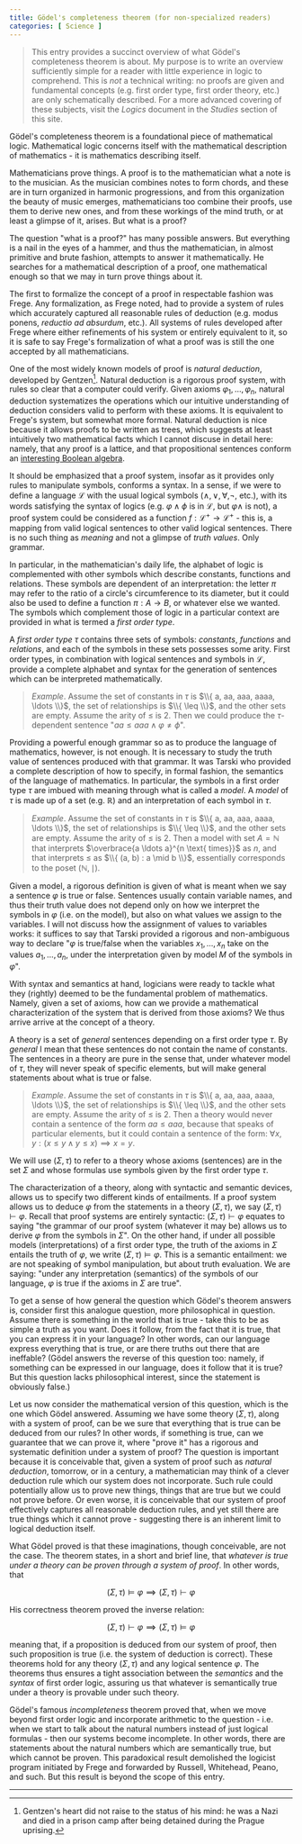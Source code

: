 ```yaml
---
title: Gödel's completeness theorem (for non-specialized readers)
categories: [ Science ]
---
```



> This entry provides a succinct overview of what Gödel's completeness theorem is
about. My purpose is to write an overview sufficiently simple for a reader with
little experience in logic to comprehend. This is *not* a technical writing:
no proofs are given and fundamental concepts (e.g. first order type, first order
theory, etc.) are only schematically described. For a more advanced covering of
these subjects, visit the *Logics* document in the *Studies* section of this
site.

Gödel's completeness theorem is a foundational piece of mathematical logic.
Mathematical logic concerns itself with the mathematical description of
mathematics - it is mathematics describing itself. 

Mathematicians prove things. A proof is to the mathematician what a
note is to the musician. As the musician combines notes to form chords, and these
are in turn organized in harmonic progressions, and from this organization the
beauty of music emerges, mathematicians too combine their proofs, use them
to derive new ones, and from these workings of the mind truth, or at least a
glimpse of it, arises. But what is a proof?

The question "what is a proof?" has many possible answers. But everything is a
nail in the eyes of a hammer, and thus the mathematician, in almost primitive
and brute fashion, attempts to answer it mathematically. He searches for a
mathematical description of a proof, one mathematical enough so that we may in
turn prove things about it.

The first to formalize the concept of a proof in respectable fashion was Frege.
Any formalization, as Frege noted, had to provide a system of rules which
accurately captured all reasonable rules of deduction (e.g. modus ponens,
*reductio ad absurdum*, etc.). All systems of rules developed after Frege where
either refinements of his system or entirely equivalent to it, so it is safe to
say Frege's formalization of what a proof was is still the one accepted by all
mathematicians. 

One of the most widely known models of proof is *natural deduction*, developed by
Gentzen[^1]. Natural deduction is a rigorous proof system, with rules so clear
that a computer could verify. Given axioms $\varphi_1, \ldots, \varphi_n$,
natural deduction systematizes the operations which our intuitive understanding
of deduction considers valid to perform with these axioms. It is equivalent to 
Frege's system, but somewhat more formal. Natural deduction is nice because it
allows proofs to be written as trees, which suggests at least intuitively two 
mathematical facts which I cannot discuse in detail here: namely, that any proof 
is a lattice, and that propositional sentences conform an [interesting Boolean algebra](https://en.wikipedia.org/wiki/Lindenbaum%E2%80%93Tarski_algebra).

It should be emphasized that a proof system, insofar as it provides only rules
to manipulate symbols, conforms a syntax. In a sense, if we were to define a
language $\mathcal{L}$ with the usual logical symbols ($\land, \lor, \forall,
\neg$, etc.), with its words satisfying the syntax of logics (e.g. $\varphi
\land \phi$ is in $\mathcal{L}$, but $\varphi \land$ is not), a proof system
could be considered as a function $f : \mathcal{L}^+ \to \mathcal{L}^+$ - this
is, a mapping from valid logical sentences to other valid logical sentences.
There is no such thing as *meaning* and not a glimpse of *truth values*. Only
grammar.

In particular, in the mathematician's daily life, the alphabet of logic is
complemented with other symbols which describe constants, functions and
relations. These symbols are dependent of an interpretation: the letter $\pi$
may refer to the ratio of a circle's circumference to its diameter, but it
could also be used to define a function $\pi : A \to B$, or whatever else we
wanted. The symbols which complement those of logic in a particular context 
are provided in what is termed a *first order type*.

A *first order type* $\tau$ contains three sets of symbols: *constants*,
*functions* and *relations*, and each of the symbols in these sets possesses
some arity. First order types, in combination with logical sentences and
symbols in $\mathcal{L}$, provide a complete alphabet and syntax for the
generation of sentences which can be interpreted mathematically. 

> *Example*. Assume the set of constants in $\tau$ is $\\{ a, aa, aaa, aaaa, \ldots \\}$,
> the set of relationships is $\\{ \leq \\}$, and the other sets are empty. Assume the 
arity of $\leq$ is $2$. Then we
> could produce the $\tau$-dependent sentence "$aa \leq aaa \land \varphi \neq \phi$".

Providing a powerful enough grammar so as to produce the language of
mathematics, however, is not enough. It is necessary to study the truth value
of sentences produced with that grammar. It was Tarski who provided a complete
description of how to specify, in formal fashion, the semantics of the language
of mathematics. In particular, the symbols in a first order type $\tau$ are
imbued with meaning through what is called a *model*. A *model* of $\tau$ is
made up of a set (e.g. $\mathbb{R}$) and an interpretation of each symbol in
$\tau$.  

> *Example*. Assume the set of constants in $\tau$ is $\\{ a, aa, aaa, aaaa, \ldots \\}$,
> the set of relationships is $\\{ \leq \\}$, and the other sets are empty. Assume 
the arity of $\leq$ is $2$. Then a model with set $A = \mathbb{N}$
that interprets $\overbrace{a \ldots a}^{n \text{ times}}$ as $n$, and that interprets 
$\leq$ as $\\{ (a, b) : a \mid b \\}$, essentially corresponds to the poset $(\mathbb{N}, \mid)$.

Given a model, a rigorous definition is given of what is meant when we say a
sentence $\varphi$ is true or false. Sentences usually contain variable names,
and thus their truth value does not depend only on how we interpret the symbols
in $\varphi$ (i.e. on the model), but also on what values we assign to the
variables. I will not discuss how the assignment of values to variables works: 
it suffices to say that Tarski provided a rigorous and non-ambiguous
way to declare "$\varphi$ is true/false when the variables $x_1, \ldots, x_n$
take on the values $a_1, \ldots, a_n$, under the interpretation given by model
$M$ of the symbols in $\varphi$".

With syntax and semantics at hand, logicians were ready to tackle what they
(rightly) deemed to be the fundamental problem of mathematics. Namely, given 
a set of axioms, how can we provide a mathematical characterization of the 
system that is derived from those axioms? We thus arrive arrive at the concept
of a theory. 

A theory is a set of *general* sentences depending on a first
order type $\tau$. By *general* I mean that these sentences do not contain the
name of constants. The sentences in a theory are pure in the sense that, under
whatever model of $\tau$, they will never speak of specific elements, but will
make general statements about what is true or false. 

> *Example*. Assume the set of constants in $\tau$ is $\\{ a, aa, aaa, aaaa, \ldots
> \\}$, the set of relationships is $\\{ \leq \\}$, and the other sets are
> empty. Assume the arity of $\leq$ is $2$. Then a theory would never contain a sentence 
> of the form $aa \leq aaa$, because that speaks of particular elements, but it could 
> contain a sentence of the form: $\forall x, y: (x \leq y \land y \leq x) \implies x = y$.

We will use $(\Sigma, \tau)$ to refer to a theory whose axioms (sentences) are
in the set $\Sigma$ and whose formulas use symbols given by the first order type $\tau$.

The characterization of a theory, along with syntactic and semantic devices,
allows us to specify two different kinds of entailments. If a proof system allows us to deduce $\varphi$ from the statements in a theory
$(\Sigma, \tau)$, we say $(\Sigma, \tau) \vdash \varphi$. Recall that proof
systems are entirely syntactic: $(\Sigma, \tau) \vdash \varphi$ equates to
saying "the grammar of our proof system (whatever it may be) allows us to
derive $\varphi$ from the symbols in $\Sigma$". On the other hand, if under all
possible models (interpretations) of a first order type, the truth of the
axioms in $\Sigma$ entails the truth of $\varphi$, we write $(\Sigma, \tau)
\vDash \varphi$. This is a semantic entailment: we are not speaking of symbol
manipulation, but about truth evaluation. We are saying: "under any
interpretation (semantics) of the symbols of our language, $\varphi$ is true
if the axioms in $\Sigma$ are true".

To get a sense of how general the question which Gödel's theorem answers is,
consider first this analogue question, more philosophical in question. Assume
there is something in the world that is true - take this to be as simple a
truth as you want. Does it follow, from the fact that it is true, that you can 
express it in your language? In other words, can our language express everything 
that is true, or are there truths out there that are ineffable? (Gödel answers 
the reverse of this question too: namely, if something can be expressed in our language,
does it follow that it is true? But this question lacks philosophical interest, since 
the statement is obviously false.) 

Let us now consider the mathematical version of this question, which is the one 
which Gödel answered. Assuming we have some theory $(\Sigma, \tau)$, along with 
a system of proof, can be we sure that everything that is true can be deduced from 
our rules? In other words, if something is true, can we guarantee that we can
prove it, where "prove it" has a rigorous and systematic definition under a
system of proof? The question is important because it is conceivable that,
given a system of proof such as *natural deduction*, tomorrow, or in a century,
a mathematician may think of a clever deduction rule which our system does not
incorporate. Such rule could potentially allow us to prove new things, things
that are true but we could not prove before. Or even worse, it is conceivable 
that our system of proof effectively captures all reasonable deduction rules,
and yet still there are true things which it cannot prove - suggesting there is 
an inherent limit to logical deduction itself. 

What Gödel proved is that these imaginations, though conceivable, are not the
case. The theorem states, in a short and brief line, that *whatever is true
under a theory can be proven through a system of proof*. In other words, that

$$
(\Sigma, \tau) \vDash \varphi \implies (\Sigma, \tau) \vdash \varphi
$$

His correctness theorem proved the inverse relation: 

$$
(\Sigma, \tau) \vdash \varphi \implies (\Sigma, \tau) \vDash \varphi
$$

meaning that, if a proposition is deduced from our system of proof, then such
proposition is true (i.e. the system of deduction is correct). These theorems
hold for any theory $(\Sigma, \tau)$ and any logical sentence $\varphi$. The theorems
thus ensures a tight association between the *semantics* and the *syntax* of
first order logic, assuring us that whatever is semantically true under a
theory is provable under such theory.

Gödel's famous *incompleteness* theorem proved that, when we move beyond first 
order logic and incorporate arithmetic to the question - i.e. when we start to 
talk about the natural numbers instead of just logical formulas - then our 
systems become incomplete. In other words, there are statements about the natural 
numbers which are semantically true, but which cannot be proven. This paradoxical 
result demolished the logicist program initiated by Frege and forwarded by Russell,
Whitehead, Peano, and such. But this result is beyond the scope of this entry.










---



[^1]: Gentzen's heart did not raise to the status of his mind: he was a Nazi 
and died in a prison camp after being detained during the Prague uprising.
